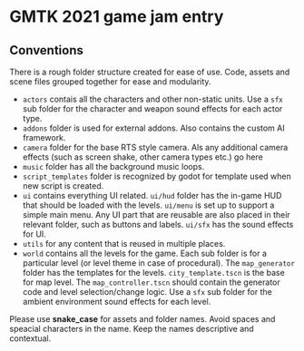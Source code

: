 # GMTK 2021 game jam entry

## Conventions

There is a rough folder structure created for ease of use. Code, assets and scene files grouped together for ease and modularity.

- `actors` contais all the characters and other non-static units. Use a `sfx` sub folder for the character and weapon sound effects for each actor type.
- `addons` folder is used for external addons. Also contains the custom AI framework.
- `camera` folder for the base RTS style camera. Als any additional camera effects (such as screen shake, other camera types etc.) go here
- `music` folder has all the background music loops.
- `script_templates` folder is recognized by godot for template used when new script is created.
- `ui` contains everything UI related. `ui/hud` folder has the in-game HUD that should be loaded with the levels. `ui/menu` is set up to support a simple main menu. Any UI part that are reusable are also placed in their relevant folder, such as buttons and labels. `ui/sfx` has the sound effects for UI.
- `utils` for any content that is reused in multiple places.
- `world` contains all the levels for the game. Each sub folder is for a particular level (or level theme in case of procedural). The `map_generator` folder has the templates for the levels. `city_template.tscn` is the base for map level. The `map_controller.tscn` should contain the generator code and level selection/change logic. Use a `sfx` sub folder for the ambient environment sound effects for each level.

Please use **snake_case** for assets and folder names. Avoid spaces and speacial characters in the name. Keep the names descriptive and contextual.
